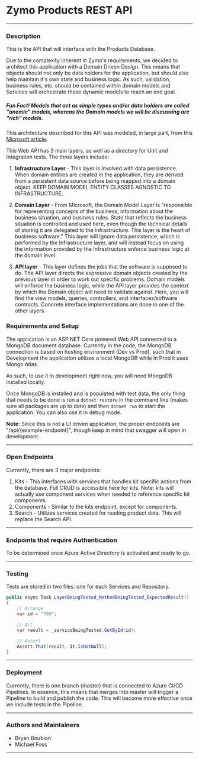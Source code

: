 # Zymo Products REST API
---

### Description
This is the API that will interface with the Products Database.

Due to the complexity inherent in Zymo's requirements, we decided to architect this application with a Domain Driven Design. This means that objects should not only be data holders for the application, but should also help maintain it's own state and business logic. As such, validation, business rules, etc. should be contained within domain models and Services will orchestrate these dynamic models to reach an end goal. 

##### Fun Fact! Models that act as simple types and/or data holders are called "anemic" models, whereas the Domain models we will be discussing are "rich" models.

This architecture described for this API was modeled, in large part, from this [Microsoft article](https://docs.microsoft.com/en-us/dotnet/standard/microservices-architecture/microservice-ddd-cqrs-patterns/ddd-oriented-microservice).

This Web API has 3 main layers, as well as a directory for Unit and Integration tests. The three layers include:
1. **Infrastructure Layer** - This layer is involved with data persistence. When domain entities are created in the application, they are derived from a persistent data source before being mapped into a domain object. KEEP DOMAIN MODEL ENTITY CLASSES AGNOSTIC TO INFRASTRUCTURE. 

2. **Domain Layer** - From Microsoft, the Domain Model Layer is "responsible for representing concepts of the business, information about the business situation, and business rules. State that reflects the business situation is controlled and used here, even though the technical details of storing it are delegated to the infrastructure. This layer is the heart of business software." This layer will ignore data persistence, which is performed by the Infrastructure layer, and will instead focus on using the information provided by the Infrastructure enforce business logic at the domain level.

3. **API layer** -  This layer defines the jobs that the software is supposed to do. The API layer directs the expressive domain objects created by the previous layer in order to work out specific problems. Domain models will enforce the business logic, while the API layer provides the context by which the Domain object will need to validate against. Here, you will find the view models, queries, controllers, and interfaces/software contracts. Concrete interface implementations are done in one of the other layers.


### Requirements and Setup
The application is an ASP.NET Core powered Web API connected to a MongoDB document database. Currently in the code, the MongoDB connection is based on hosting environment (Dev vs Prod), such that in Development the application utilizes a local MongoDB while in Prod it uses Mongo Atlas.

As such, to use it in development right now, you will need MongoDB installed locally.

Once MongoDB is installed and is populated with test data, the only thing that needs to be done is run a ```dotnet restore``` in the command line (makes sure all packages are up to date) and then ```dotnet run``` to start the application. You can also use it in debug mode.

**Note:** Since this is not a UI driven application, the proper endpoints are "/api/{example-endpoint}", though keep in mind that swagger will open in development.

---

### Open Endpoints
Currently, there are 3 major endpoints:
1. Kits - This interfaces with services that handles kit specific actions from the database. Full CRUD is accessible here for kits. Note: kits will actually use component services when needed to reference specific kit components.
2. Components - Similar to the kits endpoint, except for components. 
3. Search - Utilizes services created for reading product data. This will replace the Search API. 

---

### Endpoints that require Authentication
To be determined once Azure Active Directory is activated and ready to go.

---

### Testing
Tests are stored in two files: one for each Services and Repository.

```csharp
public async Task LayerBeingTested_MethodBeingTested_ExpectedResult()
{
    // Arrange
    var id = '700';

    // Act
    var result = _serviceBeingTested.GetById(id);

    // Assert
    Assert.That(result, It.IsNotNull);
}
```
---
### Deployment

Currently, there is one branch (master) that is connected to Azure CI/CD Pipelines. In essence, this means that merges into master will trigger a Pipeline to build and publish the code. This will become more effective once we include tests in the Pipeline.

---
### Authors and Maintainers 
* Bryan Boubion
* Michael Foss
---
